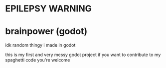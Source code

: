 # EPILEPSY WARNING
# brainpower (godot)
idk random thingy i made in godot

this is my first and very messy godot project
if you want to contribute to my spaghetti code you're welcome
